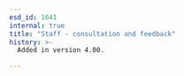 ```yaml
---
esd_id: 1641
internal: true
title: "Staff - consultation and feedback"
history: >-
  Added in version 4.00.

---
```




